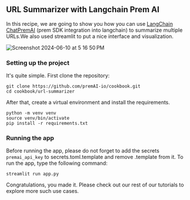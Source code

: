 ## URL Summarizer with Langchain Prem AI 

In this recipe, we are going to show you how you can use [LangChain ChatPremAI](https://python.langchain.com/v0.2/docs/integrations/chat/premai/) (prem SDK integration into langchain) to summarize multiple URLs.We also used streamlit to put a nice interface and visualization. 

![Screenshot 2024-06-10 at 5 16 50 PM](https://github.com/premAI-io/cookbook/assets/58508471/dbdaec26-ef69-408c-aab4-965424c8f0b4)

### Setting up the project

It's quite simple. First clone the repository:

```
git clone https://github.com/premAI-io/cookbook.git
cd cookbook/url-summarizer
```

After that, create a virtual environment and install the requirements.

```
python -m venv venv
source venv/bin/activate
pip install -r requirements.txt
```

### Running the app

Before running the app, please do not forget to add the secrets `premai_api_key`  to secrets.toml.template and remove .template from it. To run the app, type the following command:

```
streamlit run app.py
```

Congratulations, you made it. Please check out our rest of our tutorials to explore more such use cases.

